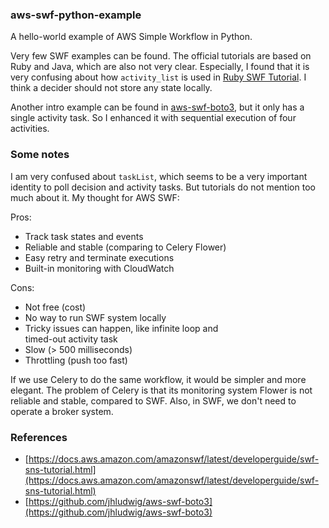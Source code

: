 ### aws-swf-python-example

A hello-world example of AWS Simple Workflow in Python. 

Very few SWF examples can be found. The official tutorials are based on Ruby and Java, which
are also not very clear. Especially, I found that it is very confusing about how `activity_list`
is used in [Ruby SWF Tutorial](https://docs.aws.amazon.com/amazonswf/latest/developerguide/swf-sns-tutorial.html). 
I think a decider should not store any state locally.   

Another intro example can be found in [aws-swf-boto3](https://github.com/jhludwig/aws-swf-boto3), 
but it only has a single activity task. So I enhanced it with sequential execution of four 
activities. 

### Some notes

I am very confused about `taskList`, which seems to be a very important identity to poll 
decision and activity tasks. But tutorials do not mention too much about it. 
My thought for AWS SWF: 

Pros:

* Track task states and events
* Reliable and stable (comparing to Celery Flower)
* Easy retry and terminate executions
* Built-in monitoring with CloudWatch


Cons:

* Not free (cost)
* No way to run SWF system locally
* Tricky issues can happen, like infinite loop and  
timed-out activity task 
* Slow (> 500 milliseconds)
* Throttling (push too fast)

If we use Celery to do the same workflow, it would be simpler and more elegant. The problem of Celery is that its monitoring system Flower is not reliable and stable, compared to SWF. Also, in SWF, we don't need to operate a broker system. 

### References
* [https://docs.aws.amazon.com/amazonswf/latest/developerguide/swf-sns-tutorial.html](https://docs.aws.amazon.com/amazonswf/latest/developerguide/swf-sns-tutorial.html)
* [https://github.com/jhludwig/aws-swf-boto3](https://github.com/jhludwig/aws-swf-boto3)

